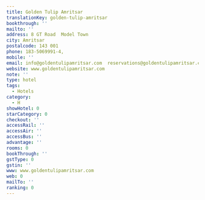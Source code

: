 ```yaml
---
title: Golden Tulip Amritsar
translationKey: golden-tulip-amritsar
bookthrough: ''
mailto: ''
address: 8 GT Road  Model Town
city: Amritsar
postalcode: 143 001
phone: 183-5069991-4,
mobile: ''
email: info@goldentulipamritsar.com  reservations@goldentulipamritsar.com
website: www.goldentulipamritsar.com
note: ''
type: hotel
tags:
  - Hotels
category:
  - H
showHotel: 0
starCategory: 0
checkout: ''
accessRail: ''
accessAir: ''
accessBus: ''
advantage: ''
rooms: 0
bookThrough: ''
gstType: 0
gstin: ''
www: www.goldentulipamritsar.com
web: 0
mailTo: ''
ranking: 0
---
```







